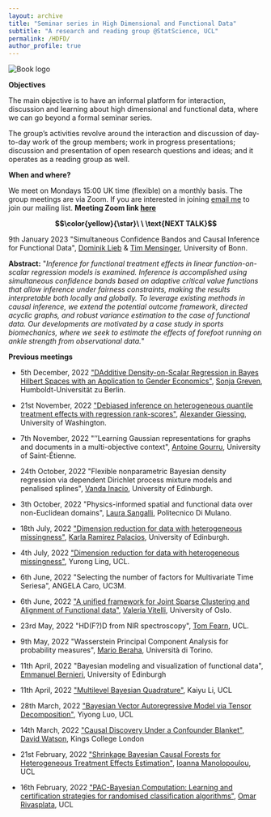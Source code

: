 ```yaml
---
layout: archive
title: "Seminar series in High Dimensional and Functional Data"
subtitle: "A research and reading group @StatScience, UCL"
permalink: /HDFD/
author_profile: true
---
```


![Book logo](/files/logo_UCL.png)

**Objectives**

The main objective is to have an informal platform for interaction, discussion and learning about high dimensional and functional data, where we can go beyond a formal seminar series. 

The group’s activities revolve around the interaction and discussion of day-to-day work of the group members; work in progress presentations; discussion and presentation of open research questions and ideas; and it operates as a reading group as well.

**When and where?**

We meet on Mondays 15:00 UK time (flexible) on a monthly basis. The group meetings are via Zoom. If you are interested in joining [email me](mailto:n.hernandez@ucl.ac.uk) to join our mailing list. **Meeting Zoom link [here](https://ucl.zoom.us/j/2121929722)**

**$$\color{yellow}{\star}\ \ \text{NEXT TALK}$$**

9th January 2023 "Simultaneous Confidence Bandos and Causal Inference for Functional Data", [Dominik Lieb](https://www.dliebl.com/) & [Tim Mensinger](https://tmensinger.com/), University of Bonn.

**Abstract:** "_Inference for functional treatment effects in linear function-on-scalar regression models is examined. Inference is accomplished using simultaneous confidence bands based on adaptive critical value functions that allow inference under fairness constraints, making the results interpretable both locally and globally. To leverage existing methods in causal inference, we extend the potential outcome framework, directed acyclic graphs, and robust variance estimation to the case of functional data. Our developments are motivated by a case study in sports biomechanics, where we seek to estimate the effects of forefoot running on ankle strength from observational data._"

**Previous meetings**

- 5th December, 2022 ["DAdditive Density-on-Scalar Regression in Bayes Hilbert Spaces with an Application to Gender Economics"](https://arxiv.org/abs/2110.11771), [Sonja Greven](https://www.wiwi.hu-berlin.de/en/Professorships/vwl/statistik/team/grevenso), Humboldt-Universität zu Berlin.

- 21st November, 2022 ["Debiased inference on heterogeneous quantile treatment effects with regression rank-scores"](https://arxiv.org/abs/2102.01753), [Alexander Giessing](https://stat.uw.edu/about-us/people/alexander-giessing), University of Washington.

- 7th November, 2022 "’’Learning Gaussian representations for graphs and documents in a multi-objective context", [Antoine Gourru](http://antoinegourru.com/), University of Saint-Étienne.

- 24th October, 2022 "Flexible nonparametric Bayesian density regression via dependent Dirichlet process mixture models and penalised splines", [Vanda Inacio](https://www.maths.ed.ac.uk/school-of-mathematics/people/a-z?person=563), University of Edinburgh.

- 3th October, 2022 "Physics-informed spatial and functional data over non-Euclidean domains", [Laura Sangalli]([https://www.maths.ed.ac.uk/school-of-mathematics/people/a-z?person=675](http://www1.mate.polimi.it/~sangalli/)), Politecnico Di Mulano.

- 18th July, 2022 ["Dimension reduction for data with heterogeneous missingness"](https://arxiv.org/pdf/2211.00867.pdf), [Karla Ramirez Palacios](https://www.maths.ed.ac.uk/school-of-mathematics/people/a-z?person=675), University of Edinburgh.

- 4th July, 2022 ["Dimension reduction for data with heterogeneous missingness"](https://discovery.ucl.ac.uk/id/eprint/10135636/1/YurongLing-UAI2021-accepted.pdf), Yurong Ling, UCL.

- 6th June, 2022 "Selecting the number of factors for Multivariate Time Seriesa", ANGELA Caro, UC3M.

- 6th June, 2022 ["A unified framework for Joint Sparse Clustering and Alignment of Functional data"](https://arxiv.org/abs/1912.00687), [Valeria Vitelli](https://www.med.uio.no/imb/english/people/aca/valeriv/), University of Oslo.

- 23rd May, 2022 "HD(F?)D from NIR spectroscopy", [Tom Fearn](https://www.ucl.ac.uk/statistics/people/tomfearn), UCL.

- 9th May, 2022 "Wasserstein Principal Component Analysis for probability measures", [Mario Beraha](https://sites.google.com/view/marioberaha), Università di Torino.

- 11th April, 2022 "Bayesian modeling and visualization of functional data", [Emmanuel Bernieri](https://www.research.ed.ac.uk/en/persons/emmanuel-bernieri), University of Edinburgh

- 11th April, 2022 ["Multilevel Bayesian Quadrature"](https://arxiv.org/abs/2210.08329), Kaiyu Li, UCL

- 28th March, 2022 ["Bayesian Vector Autoregressive Model via Tensor Decomposition"](https://arxiv.org/abs/2211.01727), Yiyong Luo, UCL

- 14th March, 2022 ["Causal Discovery Under a Confounder Blanket"](https://proceedings.mlr.press/v180/watson22a/watson22a.pdf), [David Watson](https://www.kcl.ac.uk/people/david-watson), Kings College London

- 21st February, 2022 ["Shrinkage Bayesian Causal Forests for Heterogeneous Treatment Effects Estimation"]([/files/NH_CV.pdf](https://www.tandfonline.com/doi/full/10.1080/10618600.2022.2067549)), [Ioanna Manolopoulou](https://ioannamanolopoulou.github.io/), UCL

- 16th February, 2022 ["PAC-Bayesian Computation: Learning and certification strategies for randomised classification algorithms"](https://discovery.ucl.ac.uk/id/eprint/10145856/2/Rivasplata_10145856_Thesis.pdf), [Omar Rivasplata](https://www.homepages.ucl.ac.uk/~ucabriv/), UCL

